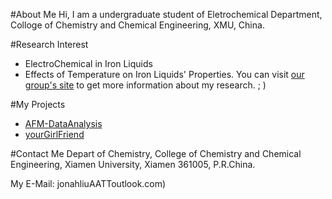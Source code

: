 #About Me
  Hi, I am a undergraduate student of Eletrochemical Department, Colloge of Chemistry and Chemical Engineering, XMU, China.

#Research Interest
- ElectroChemical in Iron Liquids
- Effects of Temperature on Iron Liquids' Properties.
You can visit [our group's site](http://stm.xmu.edu.cn) to get more information about my research. ; )

#My Projects
- [AFM-DataAnalysis](https://github.com/lsforusual/stm-afm-dataAnalysis)
- [yourGirlFriend](https://github.com/lsforusual/yourGirlFriend)

#Contact Me
Depart of Chemistry, College of Chemistry and Chemical Engineering, Xiamen University, Xiamen 361005, P.R.China.

My E-Mail: jonahliuAATToutlook.com)
